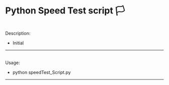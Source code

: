 # Python Speed Test script :white_flag:

<br>
Description:

- Initial


---

<br>
Usage:

- python speedTest_Script.py

---
<br>


<br><br>
